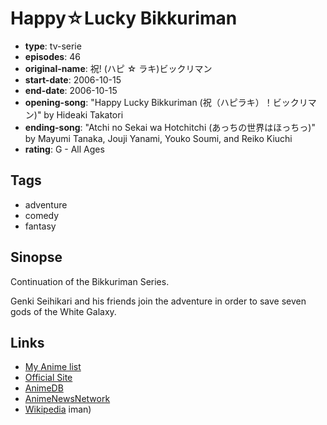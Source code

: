 # Happy☆Lucky Bikkuriman

-   **type**: tv-serie
-   **episodes**: 46
-   **original-name**: 祝! (ハピ ☆ ラキ)ビックリマン
-   **start-date**: 2006-10-15
-   **end-date**: 2006-10-15
-   **opening-song**: "Happy Lucky Bikkuriman (祝（ハピラキ）！ビックリマン)" by Hideaki Takatori
-   **ending-song**: "Atchi no Sekai wa Hotchitchi (あっちの世界はほっちっ)" by Mayumi Tanaka, Jouji Yanami, Youko Soumi, and Reiko Kiuchi
-   **rating**: G - All Ages

## Tags

-   adventure
-   comedy
-   fantasy

## Sinopse

Continuation of the Bikkuriman Series.

Genki Seihikari and his friends join the adventure in order to save seven gods of the White Galaxy.

## Links

-   [My Anime list](https://myanimelist.net/anime/15913/Happy☆Lucky_Bikkuriman)
-   [Official Site](http://www.toei-anim.co.jp/tv/h-l-bikkuri/)
-   [AnimeDB](http://anidb.info/perl-bin/animedb.pl?show=anime&aid=4774)
-   [AnimeNewsNetwork](http://www.animenewsnetwork.com/encyclopedia/anime.php?id=7895)
-   [Wikipedia](http://en.wikipedia.org/wiki/Happy_Lucky_Bikkuriman)
    iman)
